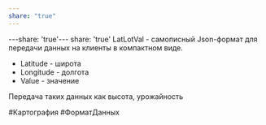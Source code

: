 ```yaml
---
share: "true"
---
```


---share: 'true'---
share: 'true'
LatLotVal - самописный Json-формат для передачи данных на клиенты в компактном виде.
* Latitude - широта
* Longitude - долгота
* Value - значение

Передача таких данных как высота, урожайность

#Картография #ФорматДанных 